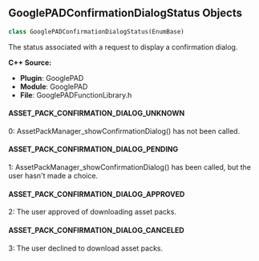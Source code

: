 ## GooglePADConfirmationDialogStatus Objects

```python
class GooglePADConfirmationDialogStatus(EnumBase)
```

The status associated with a request to display a confirmation dialog.

**C++ Source:**

- **Plugin**: GooglePAD
- **Module**: GooglePAD
- **File**: GooglePADFunctionLibrary.h

<a id="unreal.GooglePADConfirmationDialogStatus.ASSET_PACK_CONFIRMATION_DIALOG_UNKNOWN"></a>

#### ASSET_PACK_CONFIRMATION_DIALOG_UNKNOWN

0: AssetPackManager_showConfirmationDialog() has not been called.

<a id="unreal.GooglePADConfirmationDialogStatus.ASSET_PACK_CONFIRMATION_DIALOG_PENDING"></a>

#### ASSET_PACK_CONFIRMATION_DIALOG_PENDING

1: AssetPackManager_showConfirmationDialog() has been called, but the user hasn't made a choice.

<a id="unreal.GooglePADConfirmationDialogStatus.ASSET_PACK_CONFIRMATION_DIALOG_APPROVED"></a>

#### ASSET_PACK_CONFIRMATION_DIALOG_APPROVED

2: The user approved of downloading asset packs.

<a id="unreal.GooglePADConfirmationDialogStatus.ASSET_PACK_CONFIRMATION_DIALOG_CANCELED"></a>

#### ASSET_PACK_CONFIRMATION_DIALOG_CANCELED

3: The user declined to download asset packs.

<a id="unreal.FCEase"></a>
